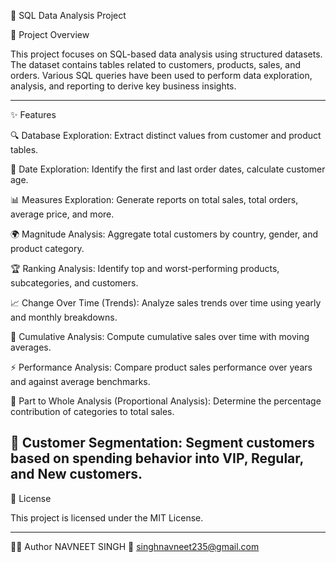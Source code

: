 
🚀 SQL Data Analysis Project

📌 Project Overview

This project focuses on SQL-based data analysis using structured datasets. The dataset contains tables related to customers, products, sales, and orders. Various SQL queries have been used to perform data exploration, analysis, and reporting to derive key business insights.
____________________________________________________________________________________________________________________________________________________________________
✨ Features

🔍 Database Exploration: Extract distinct values from customer and product tables.

📅 Date Exploration: Identify the first and last order dates, calculate customer age.

📊 Measures Exploration: Generate reports on total sales, total orders, average price, and more.

🌍 Magnitude Analysis: Aggregate total customers by country, gender, and product category.

🏆 Ranking Analysis: Identify top and worst-performing products, subcategories, and customers.

📈 Change Over Time (Trends): Analyze sales trends over time using yearly and monthly breakdowns.

🔄 Cumulative Analysis: Compute cumulative sales over time with moving averages.

⚡ Performance Analysis: Compare product sales performance over years and against average benchmarks.

🎯 Part to Whole Analysis (Proportional Analysis): Determine the percentage contribution of categories to total sales.

👥 Customer Segmentation: Segment customers based on spending behavior into VIP, Regular, and New customers.
--------------------------------------------------------------------------------------------------------------------------------------------------------------------
📜 License

This project is licensed under the MIT License.
____________________________________________________________________________________________________________________________________________________________________

👨‍💻 Author
NAVNEET SINGH
📧 singhnavneet235@gmail.com
